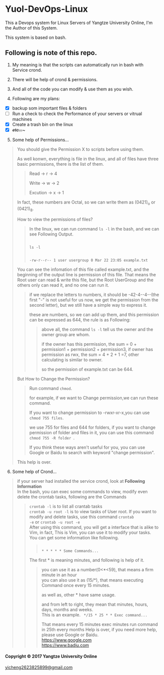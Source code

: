 # Yuol-DevOps-Linux
This a Devops system for Linux Servers of Yangtze University Online, I'm the Author of this System.

This system is based on bash.

## Following is note of this repo.
1. My meaning is that the scripts can automatically run in bash with Service crond.

2. There will be help of crond & permissions.

3. And all of the code you can modify & use them as you wish.

4. Following are my plans:
- [x] backup som important files & folders
- [ ] Run a check to check the Performance of your servers or vitrual machines
- [x] Create a trash bin on the linux
- [x] ~~*etc...*~~~

5. Some help of Permissions...
> You should give the Permission X to scripts before using them.
>
> As well konwn, everything is file in the linux, and all of files have three basic permissions, there is the list of them.
>
>> Read -> r -> 4
>>
>> Write -> w -> 2
>> 
>> Excution -> x -> 1
>
> In fact, these numbers are Octal, so we can write them as (0421)<sub>o</sub> or (0421)<sub>8</sub>.
>
> How to view the permissions of files?
>
>> In the linux, we can run command <code>ls -l</code> in the bash, and we can see Following Output.
>>
>> <code>
>> ls -l
>>
>> -rw-r--r-- 1 user usergroup 0 Mar 22 23:05 example.txt
>></code>
>>
>
> You can see the infomation of this file called example.txt, and the beginning of the output line is permission of this file. That means the Root user can read & write this file, but the Root UserGroup and the others only can read it, and no one can run it.
>>
>> if we replace the letters to numbers, it should be -42-4--4--(the first "-" is not useful for us now, we get the permission from the second letter), but we still have a simple way to express it.
>>
>> these are numbers, so we can add up them, and this permission can be expressed as 644, the rule is as Following:
>>
>>> above all, the command <code>ls -l</code> tell us the owner and the owner group are whom. 
>>>
>>> if the owner has this permission, the sum = 0 + permission1 + permission2 + permission3, if owner has permission as rwx, the sum = 4 + 2 + 1 =7, other calculating is similar to owner.
>>>
>>> so the permission of example.txt can be 644.
>>>
> But How to Change the Permission?
>> 
>> Run command <code>chmod</code>.
>>
>> for example, if we want to Change permission,we can run these command.
>>
>> If you want to change permission to -rwxr-xr-x,you can use <code>chmod 755 files</code>.
>>
>> we use 755 for files and 644 for folders, if you want to change permission of folder and files in it, you can use this command <code> chmod 755 -R folder </code>.
>>
>> If you think these ways aren't useful for you, you can use Google or Baidu to search with keyword "change permission".
>
> This help is over.
>
6. Some help of Crond...
> if your server had installed the service crond, look at __Following Information__        
> In the bash, you can exec some commands to view, modify even delete the crontab tasks, following are the Commands   
>> <code>crontab -l</code> is to list all crantab tasks   
>> <code>crontab -u root -l</code> is to view tasks of User root.
>> If you want to modify and delete tasks, use this command <code>crontab -e</code> or <code>crontab -u root -e</code>    
>> After using this command, you will get a interface that is alike to Vim, in fact, This is Vim, you can use it to modify your tasks.   
>> You can get some information like following.
>>> <code>
>>> * * * * * Some Commands...
>>> </code>
>> The first \* is meaning minutes, and following is help of it.
>>> you can use it as a number(0<\*<59), that means a firm minute in an hour   
>>> you can also use it as (15/\*), that means executing Command once every 15 minutes.
>>>
>>> as well as, other \* have same usage.
>>>
>>> and from left to right, they mean that minutes, hours, days, months and weeks.   
>>> This is an example.
>>> <code>
>>> \*/15 * 25 * * Exec command...
>>> </code>
>>>
>>> That means every 15 minutes exec minutes run command in 25th every months
> Help is over, if you need more help, please use Google or Baidu.     
>> <https://www.google.com>    
>> <https://www.badiu.com>

#### Copyright &copy; 2017 Yangtze University Online
<yicheng2623825899@gmail.com>
